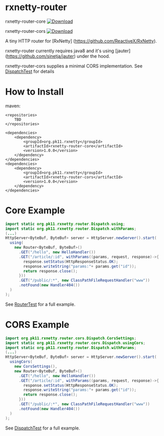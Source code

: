 rxnetty-router
==============

rxnetty-router-core [ ![Download](https://api.bintray.com/packages/trunkplatform/trunk-java-oss/rxnetty-router-core/images/download.svg) ](https://bintray.com/trunkplatform/trunk-java-oss/rxnetty-router-core/_latestVersion)

rxnetty-router-cors [ ![Download](https://api.bintray.com/packages/trunkplatform/trunk-java-oss/rxnetty-router-cors/images/download.svg) ](https://bintray.com/trunkplatform/trunk-java-oss/rxnetty-router-cors/_latestVersion)


A tiny HTTP router for [RxNetty] (https://github.com/ReactiveX/RxNetty). 

rxnetty-router currently requires java8 and it's using [jauter] (https://github.com/sinetja/jauter) under the hood.

rxnetty-router-cors supplies a minimal CORS implementation. See
[DispatchTest](https://github.com/Trunkplatform/rxnetty-router/blob/master/rxnetty-router-cors/src/test/java/org/pk11/rxnetty/router/cors/DispatchTest.java)
for details

How to Install
==============
maven:
```
<repositories>
    TBD
</repositories>

<dependencies>
    <dependency>
        <groupId>org.pk11.rxnetty</groupId>
        <artifactId>rxnetty-router-core</artifactId>
        <version>1.0.0</version>
    </dependency>
</dependencies>
<dependencies>
    <dependency>
        <groupId>org.pk11.rxnetty</groupId>
        <artifactId>rxnetty-router-cors</artifactId>
        <version>1.0.0</version>
    </dependency>
</dependencies>
```

Core Example
=======

```java
import static org.pk11.rxnetty.router.Dispatch.using;
import static org.pk11.rxnetty.router.Dispatch.withParams;
(...)
HttpServer<ByteBuf, ByteBuf> server = HttpServer.newServer().start(
  using(
    new Router<ByteBuf, ByteBuf>()
      .GET("/hello", new HelloHandler())
      .GET("/article/:id", withParams((params, request, response)->{
        response.setStatus(HttpResponseStatus.OK);
        response.writeString("params:"+ params.get("id"));
        return response.close();
      }))
      .GET("/public/:*", new ClassPathFileRequestHandler("www"))
      .notFound(new Handler404())
  )
);

```

See [RouterTest](https://github.com/Trunkplatform/rxnetty-router/blob/master/rxnetty-router-core/src/test/java/org/pk11/rxnetty/router/RouterTest.java) for a full example.

CORS Example
=======

```java
import org.pk11.rxnetty.router.cors.Dispatch.CorsSettings;
import static org.pk11.rxnetty.router.cors.Dispatch.usingCors;
import static org.pk11.rxnetty.router.Dispatch.withParams;
(...)
HttpServer<ByteBuf, ByteBuf> server = HttpServer.newServer().start(
  usingCors(
    new CorsSettings(),
    new Router<ByteBuf, ByteBuf>()
      .GET("/hello", new HelloHandler())
      .GET("/article/:id", withParams((params, request, response)->{
        response.setStatus(HttpResponseStatus.OK);
        response.writeString("params:"+ params.get("id"));
        return response.close();
      }))
      .GET("/public/:*", new ClassPathFileRequestHandler("www"))
      .notFound(new Handler404())
  )
);

```

See [DispatchTest](https://github.com/Trunkplatform/rxnetty-router/blob/master/rxnetty-router-cors/src/test/java/org/pk11/rxnetty/router/cors/DispatchTest.java) for a full example.

